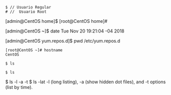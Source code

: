 ```shell
$ // Usuario Regular
# //  Usuario Root
```

[admin@CentOS home]$
[root@CentOS home]#

[admin@CentOS ~]$ date
Tue Nov 20 19:21:04 -04 2018



[admin@CentOS yum.repos.d]$ pwd
/etc/yum.repos.d

```shell
[root@CentOS ~]# hostname
CentOS
```



```shell
$ ls 
```

```shell
$ ls 
```
$ ls -l -a -t
$ ls -lat
-l (long listing), 
-a (show hidden dot files), and 
-t options (list by time).
